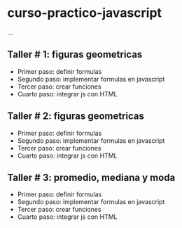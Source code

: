 # curso-practico-javascript

...

## Taller # 1: figuras geometricas

- Primer paso: definir formulas
- Segundo paso: implementar formulas en javascript
- Tercer paso: crear funciones
- Cuarto paso: integrar js con HTML

## Taller # 2: figuras geometricas

- Primer paso: definir formulas
- Segundo paso: implementar formulas en javascript
- Tercer paso: crear funciones
- Cuarto paso: integrar js con HTML

## Taller # 3: promedio, mediana y moda

- Primer paso: definir formulas
- Segundo paso: implementar formulas en javascript
- Tercer paso: crear funciones
- Cuarto paso: integrar js con HTML
